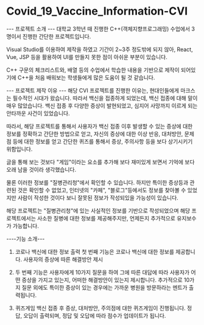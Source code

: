 # Covid_19_Vaccine_Information-CVI
--- 프로젝트 소개 ---
대학교 3학년 때 진행한 C++(객체지향프로그래밍) 수업에서
3명이서 진행한 간단한 프로젝트입니다.

Visual Studio를 이용하여 제작을 하였고
기간이 2~3주 정도밖에 되지 않아, React, Vue, JSP 등을 활용하여 UI를 만들지 못한 점이
아쉬운 부분이 있습니다.

C++ 구문의 체크리스트와, 배열 등의 수업에서 학습한 내용을 기반으로 제작이 되어있기에
C++을 처음 배워보는 학생들에게 많은 도움이 될 것 같습니다.

--- 프로젝트 제작 이유 ---
해당 CVI 프로젝트를 진행한 이유는, 현대인들에게 마크스는 필수적인 시대가 왔습니다.
따라서 백신을 접종하게 되었는데, 백신 접종에 대해 말이 매우 많았습니다.
백신 접종 후 다양한 증상이 발현되었고, 심지어 사망까지 이르게 되는 안타까운 사건이 있었습니다.

따라서, 해당 프로젝트를 통해서 사용자가 백신 접종 이후 발생할 수 있는 증상에 대한 정보를 정확하고 간단한 방법으로 얻고, 자신의 증상에 대한 이상 반응, 대처방안, 문제점 등에 대한 정보를 얻고
간단한 퀴즈를 통해서 증상, 주의사항 등을 보다 상기시키기 위함입니다.

글을 통해 보는 것보다 "게임"이라는 요소를 추가해 보다 재미있게 보면서 기억에 보다 오래 남을 것이라 생각했습니다.

물론 이러한 정보를 "질병관리청"에서 확인할 수 있습니다.
하지만 특이한 증상등과 관련된 것은 확인할 수 없었고, 인터넷의 "카페", "블로그"등에서도 정보를 찾아볼 수 있었지만
사람이 작성한 것이다 보니 잘못된 정보가 작성되있을 가능성이 있습니다.

해당 프로젝트는 "질병관리청"에 있는 사실적인 정보를 기반으로 작성되었으며
해당 프로젝트에서는 사소한 질병에 대한 정보를 제공해주지만, 언제든지 추가적으로 유지보수가 가능합니다.

----기능 소개---
1. 코로나 백신에 대한 정보 출력
첫 번째 기능은 코로나 백신에 대한 정보를 제공합니다.
사용자의 증상에 따른 해결방안 제시

2. 두 번째 기능은 사용자에게 10가지 질문을 하여 그에 따른 대답에 따라 사용자가 어떤 증상을 가지고 있는지, 어떠한 해결방안이 있는지 제시합니다.
추가적으로 10가지 질문 외에도 특이한 증상이 있는 경우에는 가까운 병원을 방문하라는 멘트가 출력됩니다.

3. 퀴즈게임
백신 접종 후 증상, 대처방안, 주의점에 대한 퀴즈게임이 진행됩니다.
정답, 오답이 출력되며, 정답 및 오답에 따라 점수가 업데이트가 됩니다.
